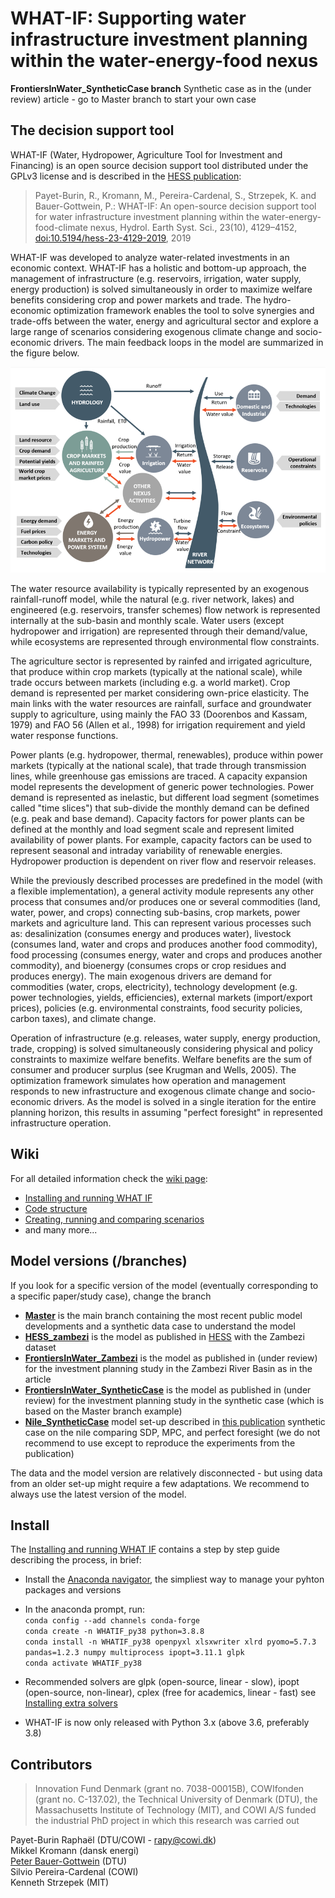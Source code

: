 ﻿# WHAT-IF: Supporting water infrastructure investment planning within the water-energy-food nexus 
**FrontiersInWater_SyntheticCase branch** Synthetic case as in the (under review) article - go to Master branch to start your own case

## The decision support tool

WHAT-IF (Water, Hydropower, Agriculture Tool for Investment and Financing) is an open source decision support tool 
distributed under the GPLv3 license and is described in the [HESS publication](https://doi.org/10.5194/hess-23-4129-2019):
> Payet-Burin, R., Kromann, M., Pereira-Cardenal, S., Strzepek, K. and Bauer-Gottwein, P.: WHAT-IF: An open-source decision support tool for water infrastructure investment planning within the water-energy-food-climate nexus, Hydrol. Earth Syst. Sci., 23(10), 4129–4152, [doi:10.5194/hess-23-4129-2019](https://doi.org/10.5194/hess-23-4129-2019), 2019  

WHAT-IF was developed to analyze water-related investments in an economic context. WHAT-IF has a holistic and bottom-up approach, the management of infrastructure (e.g. reservoirs, irrigation, water supply, energy production) is solved simultaneously in order to maximize welfare benefits considering crop and power markets and trade. 
The hydro-economic optimization framework enables the tool to solve synergies and trade-offs between the water, 
energy and agricultural sector and explore a large range of scenarios considering exogenous climate change and socio-economic drivers. 
The main feedback loops in the model are summarized in the figure below.  

![WHAT-IF model](https://github.com/RaphaelPB/WHAT-IF/blob/master/Documents/images/WHATIF_model.PNG)  

The water resource availability is typically represented by an exogenous rainfall-runoff model, while the natural (e.g. river network, lakes) and engineered (e.g. reservoirs, transfer schemes) flow network is represented internally at the sub-basin and monthly scale. Water users (except hydropower and irrigation) are represented through their demand/value, while ecosystems are represented through environmental flow constraints.

The agriculture sector is represented by rainfed and irrigated agriculture, that produce within crop markets (typically at the national scale), while trade occurs between markets (including e.g. a world market). Crop demand is represented per market considering own-price elasticity. The main links with the water resources are rainfall, surface and groundwater supply to agriculture, using mainly the FAO 33 (Doorenbos and Kassam, 1979) and FAO 56 (Allen et al., 1998) for irrigation requirement and yield water response functions. 

Power plants (e.g. hydropower, thermal, renewables), produce within power markets (typically at the national scale), that trade through transmission lines, while greenhouse gas emissions are traced. A capacity expansion model represents the development of generic power technologies. Power demand is represented as inelastic, but different load segment (sometimes called "time slices") that sub-divide the monthly demand can be defined (e.g. peak and base demand). Capacity factors for power plants can be defined at the monthly and load segment scale and represent limited availability of power plants. For example, capacity factors can be used to represent seasonal and intraday variability of renewable energies. Hydropower production is dependent on river flow and reservoir releases.

While the previously described processes are predefined in the model (with a flexible implementation), a general activity module represents any other process that consumes and/or produces one or several commodities (land, water, power, and crops) connecting sub-basins, crop markets, power markets and agriculture land. This can represent various processes such as: desalinization (consumes energy and produces water), livestock (consumes land, water and crops and produces another food commodity), food processing (consumes energy, water and crops and produces another commodity), and bioenergy (consumes crops or crop residues and produces energy).
The main exogenous drivers are demand for commodities (water, crops, electricity), technology development (e.g. power technologies, yields, efficiencies), external markets (import/export prices), policies (e.g. environmental constraints, food security policies, carbon taxes), and climate change.

Operation of infrastructure (e.g. releases, water supply, energy production, trade, cropping) is solved simultaneously considering physical and policy constraints to maximize welfare benefits. Welfare benefits are the sum of consumer and producer surplus (see Krugman and Wells, 2005). The optimization framework simulates how operation and management responds to new infrastructure and exogenous climate change and socio-economic drivers. As the model is solved in a single iteration for the entire planning horizon, this results in assuming "perfect foresight" in represented infrastructure operation.

## Wiki

For all detailed information check the [wiki page](https://github.com/RaphaelPB/WHAT-IF/wiki):
* [Installing and running WHAT IF](https://github.com/RaphaelPB/WHAT-IF/wiki/Installing-and-running-WHAT-IF)
* [Code structure](https://github.com/RaphaelPB/WHAT-IF/wiki/Code-structure)
* [Creating, running and comparing scenarios](https://github.com/RaphaelPB/WHAT-IF/wiki/Creating,-running-and-comparing-scenarios) 
* and many more...

## Model versions (/branches)
If you look for a specific version of the model (eventually corresponding to a specific paper/study case), change the branch
* **[Master](https://github.com/RaphaelPB/WHAT-IF)** is the main branch containing the most recent public model developments and a synthetic data case to understand the model
* **[HESS_zambezi](https://github.com/RaphaelPB/WHAT-IF/tree/HESS_Zambezi)** is the model as published in [HESS](https://www.hydrol-earth-syst-sci-discuss.net/hess-2019-167/) with the Zambezi dataset
* **[FrontiersInWater_Zambezi](https://github.com/RaphaelPB/WHAT-IF/tree/FrontiersInWater_Zambezi)** is the model as published in (under review) for the investment planning study in the Zambezi River Basin as in the article 
* **[FrontiersInWater_SyntheticCase](https://github.com/RaphaelPB/WHAT-IF/tree/FrontiersInWater_SyntheticCase)** is the model as published in (under review) for the investment planning study in the synthetic case (which is based on the Master branch example) 
* **[Nile_SyntheticCase](https://github.com/RaphaelPB/WHAT-IF/tree/Nile_SyntheticCase)** model set-up described in [this publication](https://www.essoar.org/doi/10.1002/essoar.10504115.1) synthetic case on the nile comparing SDP, MPC, and perfect foresight (we do not recommend to use except to reproduce the experiments from the publication)

The data and the model version are relatively disconnected - but using data from an older set-up might require a few adaptations.
We recommend to always use the latest version of the model.

## Install

The [Installing and running WHAT IF](https://github.com/RaphaelPB/WHAT-IF/wiki/Installing-and-running-WHAT-IF) contains a step by step guide describing the process, in brief:
* Install the [Anaconda navigator](https://anaconda.org/anaconda/anaconda-navigator), 
the simpliest way to manage your pyhton packages and versions
* In the anaconda prompt, run:  
`conda config --add channels conda-forge`  
`conda create -n WHATIF_py38 python=3.8.8`  
`conda install -n WHATIF_py38 openpyxl xlsxwriter xlrd pyomo=5.7.3 pandas=1.2.3 numpy multiprocess ipopt=3.11.1 glpk`  
`conda activate WHATIF_py38`  

* Recommended solvers are glpk (open-source, linear - slow), ipopt (open-source, non-linear), cplex (free for academics, linear - fast) see [Installing extra solvers](https://github.com/RaphaelPB/WHAT-IF/wiki/Installing-extra-solvers)
* WHAT-IF is now only released with Python 3.x (above 3.6, preferably 3.8)

## Contributors 
> Innovation Fund Denmark (grant no. 7038-00015B), COWIfonden (grant no. C-137.02), the Technical University of Denmark (DTU), the Massachusetts Institute of Technology (MIT), and COWI A/S funded the industrial PhD project in which this research was carried out  

Payet-Burin Raphaël (DTU/COWI - rapy@cowi.dk)  
Mikkel Kromann (dansk energi)  
[Peter Bauer-Gottwein](https://orbit.dtu.dk/en/persons/peter-bauer-gottwein) (DTU)  
Silvio Pereira-Cardenal (COWI)  
Kenneth Strzepek (MIT)  
